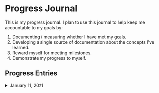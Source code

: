 # Progress Journal

This is my progress journal. I plan to use this journal to help keep me accountable to my goals by: 
1. Documenting / measuring whether I have met my goals. 
1. Developing a single source of documentation about the concepts I've learned.
1. Reward myself for meeting milestones.
1. Demonstrate my progress to myself.


## Progress Entries

<details>
  <summary>January 11, 2021</summary>
  
  **What I Learned Today:** 
  1. How to 'strikethrough' text in github markdown. 
    1. Use `~~text~~`


  **Learning Activity:** Create this repo, update the README.md and start this progress journal. 
  
  **Comments:** 
  * Today I created this repo. This, I think, will be a big step in the direction of helping me focus my energy. I'm planning to document my 'learning activities' here, as well as any thoughts, 'aha' moments, frustrations, interests, etc. that I can use for motivation or to help me identify areas I enjoy and plan to dive into deeper. 
  * I have to get better with version control. Basic things trip me up and slow me down at this point.  

  **Learning Activity:** Video - [Julie Pagano: It's Dangerous to Go Alone: Battling the Invisible Monsters in Tech - PyCon 2014](https://www.youtube.com/watch?v=1i8ylq4j_EY)
  
  **Comments:** I think most people today are aware of "Imposter Syndrome" and many of us believe we have it to some degree. I think I've felt some level of IS since I taught my first ESL lesson to Hungarian students in 2010. I am able to recognize that I'm often the person who arrives to meetings most prepared, but also that I do this because I feel like I am likely not the most knowledgable. Julie mentions the feeling that there is constantly so much more to learn, and we have to 'do all the things' just to keep up with our peers in her video. Trying to do all the things all the time leads to burnout. Julie made me realize that I need to focus my efforts, and take the time to recognize the progress I am making. 

</details>
